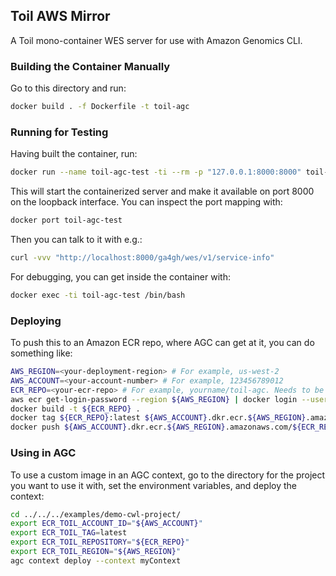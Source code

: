 ## Toil AWS Mirror

A Toil mono-container WES server for use with Amazon Genomics CLI.

### Building the Container Manually

Go to this directory and run:

```bash
docker build . -f Dockerfile -t toil-agc
```

### Running for Testing

Having built the container, run:

```bash
docker run --name toil-agc-test -ti --rm -p "127.0.0.1:8000:8000" toil-agc
```

This will start the containerized server and make it available on port 8000 on the loopback interface. You can inspect the port mapping with:

```bash
docker port toil-agc-test
```

Then you can talk to it with e.g.:

```bash
curl -vvv "http://localhost:8000/ga4gh/wes/v1/service-info"
```

For debugging, you can get inside the container with:

```bash
docker exec -ti toil-agc-test /bin/bash
```

### Deploying

To push this to an Amazon ECR repo, where AGC can get at it, you can do something like:

```bash
AWS_REGION=<your-deployment-region> # For example, us-west-2
AWS_ACCOUNT=<your-account-number> # For example, 123456789012
ECR_REPO=<your-ecr-repo> # For example, yourname/toil-agc. Needs to be created in the ECR console.
aws ecr get-login-password --region ${AWS_REGION} | docker login --username AWS --password-stdin ${AWS_ACCOUNT}.dkr.ecr.${AWS_REGION}.amazonaws.com
docker build -t ${ECR_REPO} .
docker tag ${ECR_REPO}:latest ${AWS_ACCOUNT}.dkr.ecr.${AWS_REGION}.amazonaws.com/${ECR_REPO}:latest
docker push ${AWS_ACCOUNT}.dkr.ecr.${AWS_REGION}.amazonaws.com/${ECR_REPO}:latest
```

### Using in AGC

To use a custom image in an AGC context, go to the directory for the project you want to use it with, set the environment variables, and deploy the context:

```bash
cd ../../../examples/demo-cwl-project/
export ECR_TOIL_ACCOUNT_ID="${AWS_ACCOUNT}"
export ECR_TOIL_TAG=latest
export ECR_TOIL_REPOSITORY="${ECR_REPO}"
export ECR_TOIL_REGION="${AWS_REGION}"
agc context deploy --context myContext
```
